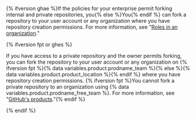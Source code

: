 {% ifversion ghae %}If the policies for your enterprise permit forking internal and private repositories, you{% else %}You{% endif %} can fork a repository to your user account or any organization where you have repository creation permissions. For more information, see "[Roles in an organization](/organizations/managing-peoples-access-to-your-organization-with-roles/roles-in-an-organization)."

{% ifversion fpt or ghes %}

If you have access to a private repository and the owner permits forking, you can fork the repository to your user account or any organization on {% ifversion fpt %}{% data variables.product.prodname_team %}{% else %}{% data variables.product.product_location %}{% endif %} where you have repository creation permissions. {% ifversion fpt %}You cannot fork a private repository to an organization using {% data variables.product.prodname_free_team %}. For more information, see "[GitHub's products](/articles/githubs-products)."{% endif %}

{% endif %}
